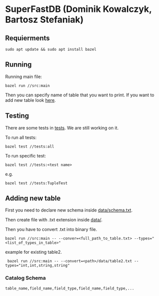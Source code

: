 # SuperFastDB (Dominik Kowalczyk, Bartosz Stefaniak)

## Requierments

    sudo apt update && sudo apt install bazel

## Running

Running main file:

    bazel run //src:main 

Then you can specify name of table that you want to print.
If you want to add new table look [here](#adding-new-table).

## Testing

There are some tests in [tests](tests).
We are still working on it.

To run all tests:

    bazel test //tests:all

To run specific test:

    bazel test //tests:<test name>

e.g.

    bazel test //tests:TupleTest

## Adding new table

First you need to declare new schema inside [data/schema.txt](data/schema.txt).

Then create file with .txt extension inside [data/](data/).

Then you have to convert .txt into binary file.

    bazel run //src:main -- --conver=<full_path_to_table.txt> --types="<list_of_types_in_table>"

example for existing table2.

     bazel run //src:main -- --convert=<path>/data/table2.txt --types="int,int,string,string" 

### Catalog Schema

    table_name,field_name,field_type,field_name,field_type,...
